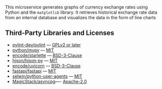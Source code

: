 This microservice generates graphs of currency exchange rates using Python and the `matplotlib` library. 
It retrieves historical exchange rate data from an internal database and visualizes the data in the form of line charts


## Third-Party Libraries and Licenses

- [pylint-dev/pylint](https://github.com/pylint-dev/pylint) — [GPLv2 or later](https://github.com/pylint-dev/pylint/blob/main/LICENSE)
- [python/mypy](https://github.com/python/mypy/) — [MIT](https://github.com/python/mypy/blob/master/LICENSE)
- [encode/starlette](https://github.com/encode/starlette) — [BSD-3-Clause](https://github.com/encode/starlette/blob/master/LICENSE.md)
- [hjson/hjson-py](https://github.com/hjson/hjson-py) — [MIT](https://github.com/hjson/hjson-py/blob/master/LICENSE.txt)
- [encode/uvicorn](https://github.com/encode/uvicorn) — [BSD-3-Clause](https://github.com/encode/uvicorn/blob/master/LICENSE.md)
- [fastapi/fastapi](https://github.com/fastapi/fastapi) — [MIT](https://github.com/fastapi/fastapi/blob/master/LICENSE)
- [selwin/python-user-agents](https://github.com/selwin/python-user-agents) — [MIT](https://github.com/selwin/python-user-agents/blob/master/LICENSE.txt)
- [MagicStack/asyncpg](https://github.com/MagicStack/asyncpg)—- [Apache-2.0](https://github.com/MagicStack/asyncpg/blob/master/LICENSE)